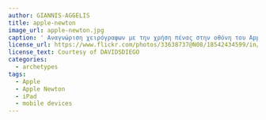 ```yaml
---
author: GIANNIS-AGGELIS
title: apple-newton
image_url: apple-newton.jpg
caption: ' Αναγνώριση χειρόγραφων με την χρήση πένας στην οθόνη του Apple Newton Message Pad 2100. '
license_url: https://www.flickr.com/photos/33638737@N08/18542434599/in/photostream/
license_text: Courtesy of DAVIDSDIEGO
categories:
  - archetypes
tags:
  - Apple
  - Apple Newton
  - iPad
  - mobile devices
---
```

